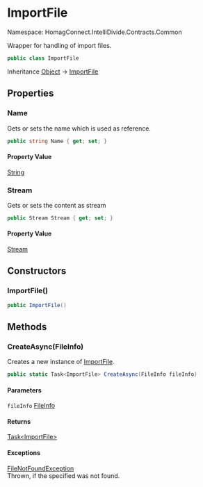 # ImportFile

Namespace: HomagConnect.IntelliDivide.Contracts.Common

Wrapper for handling of import files.

```csharp
public class ImportFile
```

Inheritance [Object](https://docs.microsoft.com/en-us/dotnet/api/system.object) → [ImportFile](./homagconnect.intellidivide.contracts.common.importfile.md)

## Properties

### **Name**

Gets or sets the name which is used as reference.

```csharp
public string Name { get; set; }
```

#### Property Value

[String](https://docs.microsoft.com/en-us/dotnet/api/system.string)<br>

### **Stream**

Gets or sets the content as stream

```csharp
public Stream Stream { get; set; }
```

#### Property Value

[Stream](https://docs.microsoft.com/en-us/dotnet/api/system.io.stream)<br>

## Constructors

### **ImportFile()**

```csharp
public ImportFile()
```

## Methods

### **CreateAsync(FileInfo)**

Creates a new instance of [ImportFile](./homagconnect.intellidivide.contracts.common.importfile.md).

```csharp
public static Task<ImportFile> CreateAsync(FileInfo fileInfo)
```

#### Parameters

`fileInfo` [FileInfo](https://docs.microsoft.com/en-us/dotnet/api/system.io.fileinfo)<br>

#### Returns

[Task&lt;ImportFile&gt;](https://docs.microsoft.com/en-us/dotnet/api/system.threading.tasks.task-1)<br>

#### Exceptions

[FileNotFoundException](https://docs.microsoft.com/en-us/dotnet/api/system.io.filenotfoundexception)<br>
Thrown, if the specified was not found.
